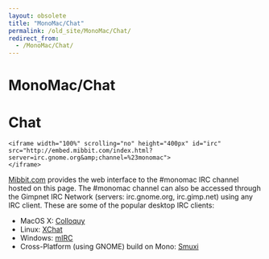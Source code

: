 ```yaml
---
layout: obsolete
title: "MonoMac/Chat"
permalink: /old_site/MonoMac/Chat/
redirect_from:
  - /MonoMac/Chat/
---
```


MonoMac/Chat
============

Chat
====

``` nowiki
<iframe width="100%" scrolling="no" height="400px" id="irc" src="http://embed.mibbit.com/index.html?server=irc.gnome.org&amp;channel=%23monomac">
</iframe>
```

[Mibbit.com](http://mibbit.com/) provides the web interface to the \#monomac IRC channel hosted on this page. The \#monomac channel can also be accessed through the Gimpnet IRC Network (servers: irc.gnome.org, irc.gimp.net) using any IRC client. These are some of the popular desktop IRC clients:

-   MacOS X: [Colloquy](http://www.colloquy.info)
-   Linux: [XChat](http://www.xchat.org/)
-   Windows: [mIRC](http://www.mirc.com/)
-   Cross-Platform (using GNOME) build on Mono: [Smuxi](http://www.smuxi.org/)



